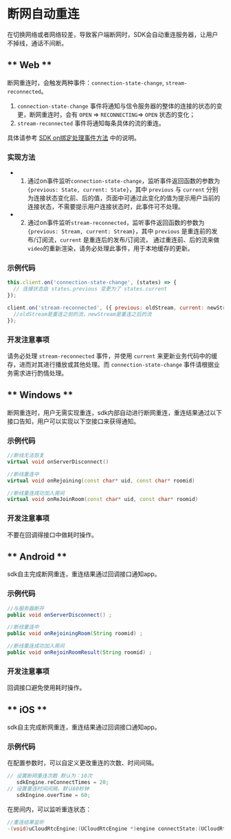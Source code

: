 # 断网自动重连

在切换网络或者网络较差，导致客户端断网时，SDK会自动重连服务器，让用户不掉线，通话不间断。

<!-- tabs:start -->

## ** Web **

断网重连时，会触发两种事件：`connection-state-change`, `stream-reconnected`。
1. `connection-state-change` 事件将通知与信令服务器的整体的连接的状态的变更，断网重连时，会有 `OPEN` => `RECONNECTING`=> `OPEN` 状态的变化；
2. `stream-reconnected` 事件将通知每条具体的流的重连。

具体请参考 [SDK on绑定处理事件方法](https://github.com/ucloud/urtc-sdk-web#client-on) 中的说明。

### 实现方法

 - 1. 通过on事件监听`connection-state-change`，监听事件返回函数的参数为 `{previous: State, current: State}`，其中 `previous` 与 `current` 分别为连接状态变化前、后的值，页面中可通过此变化的值为提示用户当前的连接状态，不需要提示用户连接状态时，此事件可不处理。

 - 2. 通过on事件监听`stream-reconnected`，监听事件返回函数的参数为 `{previous: Stream, current: Stream}`，其中 `previous` 是重连前的发布/订阅流，`current` 是重连后的发布/订阅流， 通过重连前、后的流来做`video`的重新渲染，请务必处理此事件，用于本地缓存的更新。

### 示例代码

```js
this.client.on('connection-state-change', (states) => {
  // 连接状态由 states.previous 变更为了 states.current
});
```

```js
client.on('stream-reconnected', ({ previous: oldStream, current: newStream }) => {
  //oldStream是重连之前的流，newStream是重连之后的流
});
```

### 开发注意事项

请务必处理 `stream-reconnected` 事件，并使用 `current` 来更新业务代码中的缓存，进而对其进行播放或其他处理。而 `connection-state-change` 事件请根据业务需求进行酌情处理。

## ** Windows **

断网重连时，用户无需实现重连，sdk内部自动进行断网重连，重连结果通过以下接口告知，用户可以实现以下空接口来获得通知。

### 示例代码

```cpp
//断线无法恢复
virtual void onServerDisconnect()

//断线重连中
virtual void onRejoining(const char* uid, const char* roomid)

//断线重连成功加入房间
virtual void onReJoinRoom(const char* uid, const char* roomid)  
```

### 开发注意事项

不要在回调得接口中做耗时操作。

## ** Android **

sdk自主完成断网重连，重连结果通过回调接口通知app。

### 示例代码

```java
//与服务器断开
public void onServerDisconnect() ;

//断线重连中
public void onRejoiningRoom(String roomid) ;

//断线重连成功加入房间
public void onRejoinRoomResult(String roomid) ; 
```

### 开发注意事项

回调接口避免使用耗时操作。 




## ** iOS **

sdk自主完成断网重连，重连结果通过回调接口通知app。   

### 示例代码

在配置参数时，可以自定义更改重连的次数、时间间隔。

 ```objectivec  
// 设置断网重连次数 默认为：10次
    sdkEngine.reConnectTimes = 20;
// 设置重连时间间隔，默认60秒钟
    sdkEngine.overTime = 60; 
```

在房间内，可以监听重连状态：

```objectivec 
//重连结果监听
-(void)uCloudRtcEngine:(UCloudRtcEngine *)engine connectState:(UCloudRtcConnectState)connectState{}
```


<!-- tabs:end -->

